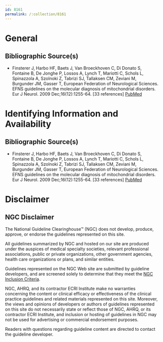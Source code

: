 ```yaml
---
id: 8161
permalink: /:collection/8161
---
```


# General

## Bibliographic Source(s)

- Finsterer J, Harbo HF, Baets J, Van Broeckhoven C, Di Donato S, Fontaine B, De Jonghe P, Lossos A, Lynch T, Mariotti C, Schols L, Spinazzola A, Szolnoki Z, Tabrizi SJ, Tallaksen CM, Zeviani M, Burgunder JM, Gasser T, European Federation of Neurological Sciences. EFNS guidelines on the molecular diagnosis of mitochondrial disorders. Eur J Neurol. 2009 Dec;16(12):1255-64. [33 references] [ PubMed ](http://www.ncbi.nlm.nih.gov/entrez/query.fcgi?cmd=Retrieve&db=pubmed&dopt=Abstract&list_uids=19950421)

# Identifying Information and Availability

## Bibliographic Source(s)

- Finsterer J, Harbo HF, Baets J, Van Broeckhoven C, Di Donato S, Fontaine B, De Jonghe P, Lossos A, Lynch T, Mariotti C, Schols L, Spinazzola A, Szolnoki Z, Tabrizi SJ, Tallaksen CM, Zeviani M, Burgunder JM, Gasser T, European Federation of Neurological Sciences. EFNS guidelines on the molecular diagnosis of mitochondrial disorders. Eur J Neurol. 2009 Dec;16(12):1255-64. [33 references] [ PubMed ](http://www.ncbi.nlm.nih.gov/entrez/query.fcgi?cmd=Retrieve&db=pubmed&dopt=Abstract&list_uids=19950421)

# Disclaimer

## NGC Disclaimer

The National Guideline Clearinghouse™ (NGC) does not develop, produce, approve, or endorse the guidelines represented on this site.

All guidelines summarized by NGC and hosted on our site are produced under the auspices of medical specialty societies, relevant professional associations, public or private organizations, other government agencies, health care organizations or plans, and similar entities.

Guidelines represented on the NGC Web site are submitted by guideline developers, and are screened solely to determine that they meet the [NGC Inclusion Criteria](/help-and-about/summaries/inclusion-criteria).

NGC, AHRQ, and its contractor ECRI Institute make no warranties concerning the content or clinical efficacy or effectiveness of the clinical practice guidelines and related materials represented on this site. Moreover, the views and opinions of developers or authors of guidelines represented on this site do not necessarily state or reflect those of NGC, AHRQ, or its contractor ECRI Institute, and inclusion or hosting of guidelines in NGC may not be used for advertising or commercial endorsement purposes.

Readers with questions regarding guideline content are directed to contact the guideline developer.

